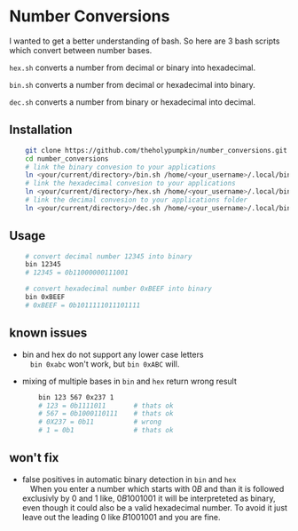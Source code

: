 # Number Conversions

I wanted to get a better understanding of bash. So here are 3 bash scripts which convert between number bases.

`hex.sh` converts a number from decimal or binary into hexadecimal.

`bin.sh` converts a number from decimal or hexadecimal into binary.

`dec.sh` converts a number from binary or hexadecimal into decimal.

## Installation

```bash
    git clone https://github.com/theholypumpkin/number_conversions.git
    cd number_conversions
    # link the binary convesion to your applications
    ln <your/current/directory>/bin.sh /home/<your_username>/.local/bin/bin
    # link the hexadecimal convesion to your applications
    ln <your/current/directory>/hex.sh /home/<your_username>/.local/bin/hex
    # link the decimal convesion to your applications folder
    ln <your/current/directory>/dec.sh /home/<your_username>/.local/bin/dec
```

## Usage

```bash
    # convert decimal number 12345 into binary
    bin 12345
    # 12345 = 0b11000000111001
```

```bash
    # convert hexadecimal number 0xBEEF into binary
    bin 0xBEEF
    # 0xBEEF = 0b1011111011101111
```

## known issues

- bin and hex do not support any lower case letters<br>
&emsp;`bin 0xabc` won't work, but `bin 0xABC` will.

- mixing of multiple bases in `bin` and `hex` return wrong result

    ```bash
        bin 123 567 0x237 1
        # 123 = 0b1111011       # thats ok
        # 567 = 0b1000110111    # thats ok
        # 0X237 = 0b11          # wrong
        # 1 = 0b1               # thats ok
    ```

## won't fix

- false positives in automatic binary detection in `bin` and `hex`<br>
&emsp;When you enter a number which starts with $0B$ and than it is followed exclusivly by $0$ and $1$ like, $0B1001001$ it will be interpreteted as binary, even though it could also be a valid hexadecimal number. To avoid it just leave out the leading $0$ like $B1001001$ and you are fine.

